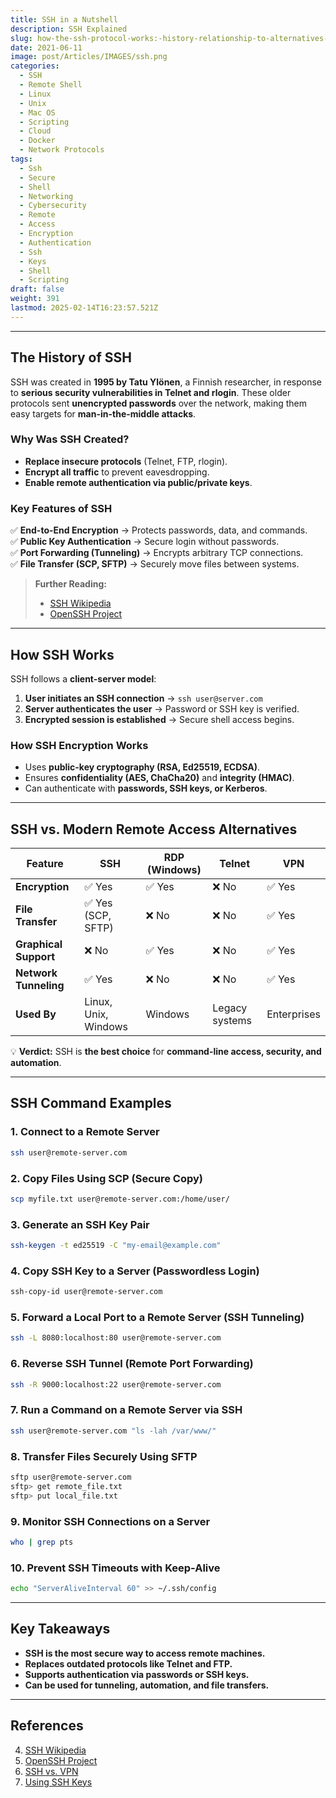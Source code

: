 ```yaml
---
title: SSH in a Nutshell
description: SSH Explained
slug: how-the-ssh-protocol-works:-history-relationship-to-alternatives-and-10-code-examples
date: 2021-06-11
image: post/Articles/IMAGES/ssh.png
categories:
  - SSH
  - Remote Shell
  - Linux
  - Unix
  - Mac OS
  - Scripting
  - Cloud
  - Docker
  - Network Protocols
tags:
  - Ssh
  - Secure
  - Shell
  - Networking
  - Cybersecurity
  - Remote
  - Access
  - Encryption
  - Authentication
  - Ssh
  - Keys
  - Shell
  - Scripting
draft: false
weight: 391
lastmod: 2025-02-14T16:23:57.521Z
---
```

<!--
# How the SSH Protocol Works: History, Relationship to Alternatives, and 10 Code Examples


## Introduction  

If you've ever connected to a **remote server**, transferred files securely, or tunneled encrypted traffic, you've likely used **SSH (Secure Shell)**.  

This **widely-used protocol** has been a **lifesaver for sysadmins, developers, and security professionals** for decades. But how does it actually work?  

In this article, we’ll cover:  

- The **history and motivation** behind SSH.  
- How SSH works and **secures remote access**.  
- **SSH vs. modern alternatives** like **RDP, Telnet, and VPNs**.  
- **10 real-world SSH commands and code examples**.  
-->

***

## The History of SSH

SSH was created in **1995 by Tatu Ylönen**, a Finnish researcher, in response to **serious security vulnerabilities in Telnet and rlogin**. These older protocols sent **unencrypted passwords** over the network, making them easy targets for **man-in-the-middle attacks**.

### **Why Was SSH Created?**

* **Replace insecure protocols** (Telnet, FTP, rlogin).
* **Encrypt all traffic** to prevent eavesdropping.
* **Enable remote authentication via public/private keys**.

### **Key Features of SSH**

✅ **End-to-End Encryption** → Protects passwords, data, and commands.\
✅ **Public Key Authentication** → Secure login without passwords.\
✅ **Port Forwarding (Tunneling)** → Encrypts arbitrary TCP connections.\
✅ **File Transfer (SCP, SFTP)** → Securely move files between systems.

> **Further Reading:**
>
> * [SSH Wikipedia](https://en.wikipedia.org/wiki/Secure_Shell)
> * [OpenSSH Project](https://www.openssh.com/)

***

## How SSH Works

SSH follows a **client-server model**:

1. **User initiates an SSH connection** → `ssh user@server.com`
2. **Server authenticates the user** → Password or SSH key is verified.
3. **Encrypted session is established** → Secure shell access begins.

### **How SSH Encryption Works**

* Uses **public-key cryptography (RSA, Ed25519, ECDSA)**.
* Ensures **confidentiality (AES, ChaCha20)** and **integrity (HMAC)**.
* Can authenticate with **passwords, SSH keys, or Kerberos**.

***

## SSH vs. Modern Remote Access Alternatives

| Feature               | SSH                  | RDP (Windows) | Telnet         | VPN         |
| --------------------- | -------------------- | ------------- | -------------- | ----------- |
| **Encryption**        | ✅ Yes                | ✅ Yes         | ❌ No           | ✅ Yes       |
| **File Transfer**     | ✅ Yes (SCP, SFTP)    | ❌ No          | ❌ No           | ✅ Yes       |
| **Graphical Support** | ❌ No                 | ✅ Yes         | ❌ No           | ✅ Yes       |
| **Network Tunneling** | ✅ Yes                | ❌ No          | ❌ No           | ✅ Yes       |
| **Used By**           | Linux, Unix, Windows | Windows       | Legacy systems | Enterprises |

💡 **Verdict:** SSH is **the best choice** for **command-line access, security, and automation**.

***

## SSH Command Examples

### **1. Connect to a Remote Server**

```bash
ssh user@remote-server.com
```

### **2. Copy Files Using SCP (Secure Copy)**

```bash
scp myfile.txt user@remote-server.com:/home/user/
```

### **3. Generate an SSH Key Pair**

```bash
ssh-keygen -t ed25519 -C "my-email@example.com"
```

### **4. Copy SSH Key to a Server (Passwordless Login)**

```bash
ssh-copy-id user@remote-server.com
```

### **5. Forward a Local Port to a Remote Server (SSH Tunneling)**

```bash
ssh -L 8080:localhost:80 user@remote-server.com
```

### **6. Reverse SSH Tunnel (Remote Port Forwarding)**

```bash
ssh -R 9000:localhost:22 user@remote-server.com
```

### **7. Run a Command on a Remote Server via SSH**

```bash
ssh user@remote-server.com "ls -lah /var/www/"
```

### **8. Transfer Files Securely Using SFTP**

```bash
sftp user@remote-server.com
sftp> get remote_file.txt
sftp> put local_file.txt
```

### **9. Monitor SSH Connections on a Server**

```bash
who | grep pts
```

### **10. Prevent SSH Timeouts with Keep-Alive**

```bash
echo "ServerAliveInterval 60" >> ~/.ssh/config
```

***

## Key Takeaways

* **SSH is the most secure way to access remote machines.**
* **Replaces outdated protocols like Telnet and FTP.**
* **Supports authentication via passwords or SSH keys.**
* **Can be used for tunneling, automation, and file transfers.**

***

## References

4. [SSH Wikipedia](https://en.wikipedia.org/wiki/Secure_Shell)
5. [OpenSSH Project](https://www.openssh.com/)
6. [SSH vs. VPN](https://www.ssh.com/academy/ssh/vpn-comparison)
7. [Using SSH Keys](https://www.ssh.com/academy/ssh/keygen)
